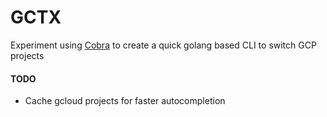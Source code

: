 # GCTX

Experiment using [Cobra](https://github.com/spf13/cobra) to create a quick golang based CLI to switch GCP projects


#### TODO
- Cache gcloud projects for faster autocompletion
